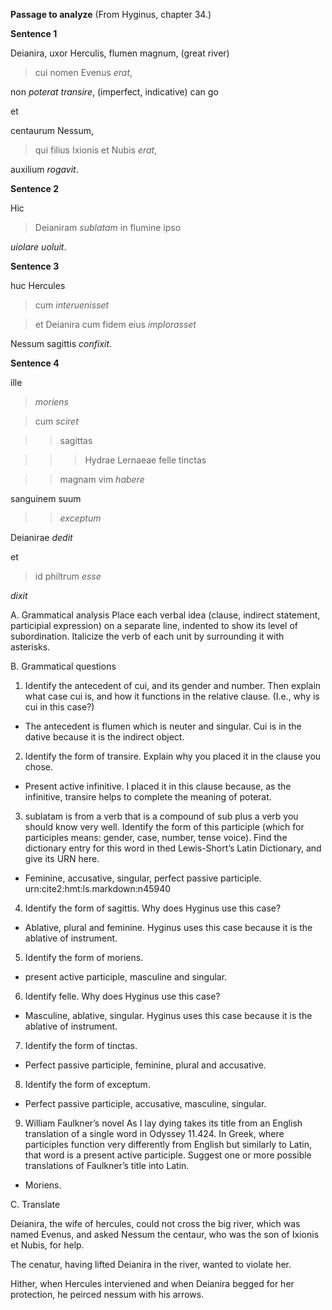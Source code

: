 **Passage to analyze**
(From Hyginus, chapter 34.)

**Sentence 1**

Deianira, uxor Herculis, flumen magnum, (great river)

>cui nomen Evenus *erat*, 

non *poterat transire*, (imperfect, indicative) can go

et

centaurum Nessum, 

>qui filius Ixionis et Nubis *erat*, 

auxilium *rogavit*. 



**Sentence 2**

Hic

>Deianiram *sublatam* in flumine ipso

*uiolare uoluit*. 





**Sentence 3**

huc Hercules 

>cum *interuenisset*

>et Deianira cum fidem eius *implorasset*

Nessum sagittis *confixit*.




**Sentence 4**

ille 

> *moriens*

> cum *sciret*

>> sagittas 

>>> Hydrae Lernaeae felle tinctas 

>> magnam vim *habere*

sanguinem suum 

>>*exceptum* 

Deianirae *dedit*

et

> id philtrum *esse*

*dixit*


A. Grammatical analysis
Place each verbal idea (clause, indirect statement, participial expression) on a separate line, indented to show its level of subordination. 
Italicize the verb of each unit by surrounding it with asterisks.

B. Grammatical questions
1. Identify the antecedent of cui, and its gender and number. Then explain what case cui is, and how it functions in the relative clause. (I.e., why is cui in this case?)
  - The antecedent is flumen which is neuter and singular. Cui is in the dative because it is the indirect object.

2. Identify the form of transire. Explain why you placed it in the clause you chose.
- Present active infinitive. I placed it in this clause because, as the infinitive, transire helps to complete the meaning of poterat.

3. sublatam is from a verb that is a compound of sub plus a verb you should know very well. Identify the form of this participle (which for participles means: gender, case, number, tense voice). Find the dictionary entry for this word in thed Lewis-Short’s Latin Dictionary, and give its URN here.
- Feminine, accusative, singular, perfect passive participle. urn:cite2:hmt:ls.markdown:n45940

4. Identify the form of sagittis. Why does Hyginus use this case?
- Ablative, plural and feminine. Hyginus uses this case because it is the ablative of instrument.

5. Identify the form of moriens.
- present active participle, masculine and singular.

6. Identify felle. Why does Hyginus use this case?
- Masculine, ablative, singular. Hyginus uses this case because it is the ablative of instrument.

7. Identify the form of tinctas.
- Perfect passive participle, feminine, plural and accusative.

8. Identify the form of exceptum.
- Perfect passive participle, accusative, masculine, singular.

9. William Faulkner’s novel As I lay dying takes its title from an English translation of a single word in Odyssey 11.424. 
In Greek, where participles function very differently from English but similarly to Latin, that word is a present active participle. 
Suggest one or more possible translations of Faulkner’s title into Latin.
- Moriens.

C. Translate

Deianira, the wife of hercules, could not cross the big river, which was named Evenus, and asked Nessum the centaur, who was the son of Ixionis et Nubis, for help.

The cenatur, having lifted Deianira in the river, wanted to violate her.

Hither, when Hercules interviened and when Deianira begged for her protection, he peirced nessum with his arrows.



